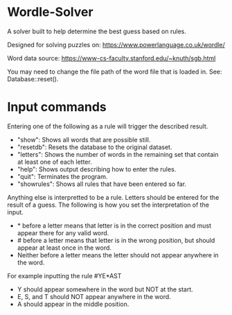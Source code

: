 # Wordle-Solver

 A solver built to help determine the best guess based on rules.
 
 Designed for solving puzzles on: https://www.powerlanguage.co.uk/wordle/

Word data source: https://www-cs-faculty.stanford.edu/~knuth/sgb.html

You may need to change the file path of the word file that is loaded in. See: Database::reset().

# Input commands

Entering one of the following as a rule will trigger the described result.

- "show": Shows all words that are possible still.
- "resetdb": Resets the database to the original dataset.
- "letters": Shows the number of words in the remaining set that contain at least one of each letter.
- "help": Shows output describing how to enter the rules.
- "quit": Terminates the program.
- "showrules": Shows all rules that have been entered so far.

Anything else is interpretted to be a rule. Letters should be entered for the result of a guess. The following is how you set the interpretation of the input.

- \* before a letter means that letter is in the correct position and must appear there for any valid word.
- \# before a letter means that letter is in the wrong position, but should appear at least once in the word.
- Neither before a letter means the letter should not appear anywhere in the word.

For example inputting the rule \#YE\*AST
- Y should appear somewhere in the word but NOT at the start.
- E, S, and T should NOT appear anywhere in the word.
- A should appear in the middle position.